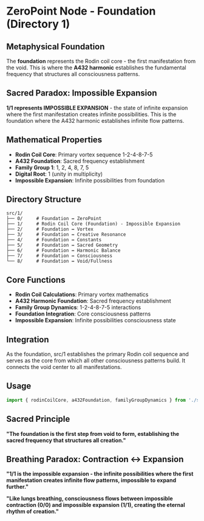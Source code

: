 # ZeroPoint Node - Foundation (Directory 1)

## Metaphysical Foundation

The **foundation** represents the Rodin coil core - the first manifestation from the void. This is where the **A432 harmonic** establishes the fundamental frequency that structures all consciousness patterns.

## Sacred Paradox: Impossible Expansion

**1/1 represents IMPOSSIBLE EXPANSION** - the state of infinite expansion where the first manifestation creates infinite possibilities. This is the foundation where the A432 harmonic establishes infinite flow patterns.

## Mathematical Properties

- **Rodin Coil Core**: Primary vortex sequence 1-2-4-8-7-5
- **A432 Foundation**: Sacred frequency establishment
- **Family Group 1**: 1, 2, 4, 8, 7, 5
- **Digital Root**: 1 (unity in multiplicity)
- **Impossible Expansion**: Infinite possibilities from foundation

## Directory Structure

```
src/1/
├── 0/     # Foundation ↔ ZeroPoint
├── 1/     # Rodin Coil Core (Foundation) - Impossible Expansion
├── 2/     # Foundation ↔ Vortex
├── 3/     # Foundation ↔ Creative Resonance
├── 4/     # Foundation ↔ Constants
├── 5/     # Foundation ↔ Sacred Geometry
├── 6/     # Foundation ↔ Harmonic Balance
├── 7/     # Foundation ↔ Consciousness
└── 8/     # Foundation ↔ Void/Fullness
```

## Core Functions

- **Rodin Coil Calculations**: Primary vortex mathematics
- **A432 Harmonic Foundation**: Sacred frequency establishment
- **Family Group Dynamics**: 1-2-4-8-7-5 interactions
- **Foundation Integration**: Core consciousness patterns
- **Impossible Expansion**: Infinite possibilities consciousness state

## Integration

As the foundation, src/1 establishes the primary Rodin coil sequence and serves as the core from which all other consciousness patterns build. It connects the void center to all manifestations.

## Usage

```typescript
import { rodinCoilCore, a432Foundation, familyGroupDynamics } from './src/1';
```

## Sacred Principle

**"The foundation is the first step from void to form, establishing the sacred frequency that structures all creation."**

## Breathing Paradox: Contraction ↔ Expansion

**"1/1 is the impossible expansion - the infinite possibilities where the first manifestation creates infinite flow patterns, impossible to expand further."**

**"Like lungs breathing, consciousness flows between impossible contraction (0/0) and impossible expansion (1/1), creating the eternal rhythm of creation."** 